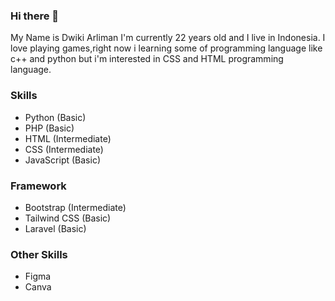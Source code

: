 ### Hi there 👋

My Name is Dwiki Arliman I'm currently 22 years old and I live in Indonesia. I love playing games,right now i learning some of programming language like c++ and python 
but i'm interested in CSS and HTML programming language.
### Skills

* Python (Basic)
* PHP (Basic)
* HTML (Intermediate)
* CSS (Intermediate)
* JavaScript (Basic)

### Framework
* Bootstrap (Intermediate)
* Tailwind CSS (Basic)
* Laravel (Basic)
### Other Skills
* Figma
* Canva

